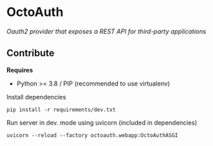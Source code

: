 # OctoAuth

*Oauth2 provider that exposes a REST API for third-party applications*

## Contribute

**Requires**
- Python >= 3.8 / PIP (recommended to use virtualenv)

Install dependencies

```
pip install -r requirements/dev.txt
```

Run server in dev. mode using uvicorn (included in dependencies)

```
uvicorn --reload --factory octoauth.webapp:OctoAuthASGI
```
